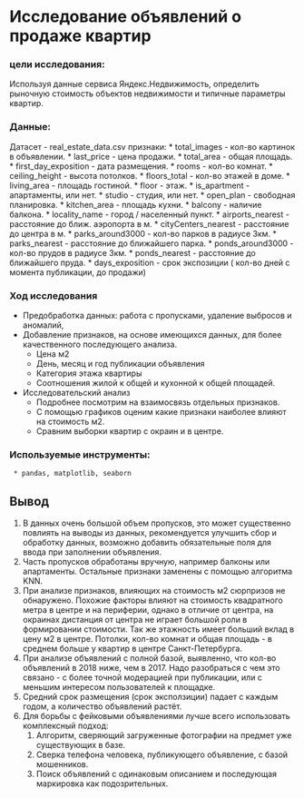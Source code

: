 # Исследование объявлений о продаже квартир

### цели исследования:
Используя данные сервиса Яндекс.Недвижимость, определить рыночную стоимость объектов недвижимости и типичные параметры квартир.

### Данные: 
Датасет - real_estate_data.csv
    признаки:
        * total_images - кол-во картинок в объявлении.
        * last_price - цена продажи.
        * total_area - общая площадь.
        * first_day_exposition - дата размещения.
        * rooms - кол-во комнат.
        * ceiling_height - высота потолков.
        * floors_total - кол-во этажей в доме.
        * living_area - площадь гостиной.
        * floor - этаж.
        * is_apartment - апартаменты, или нет.
        * studio - студия, или нет.
        * open_plan - свободная планировка.
        * kitchen_area - площадь кухни.
        * balcony - наличие балкона.
        * locality_name - город / населенный пункт.
        * airports_nearest - расстояние до ближ. аэропорта в м.
        * cityCenters_nearest - расстояние до центра в м.
        * parks_around3000 - кол-во парков в радиусе 3км.
        * parks_nearest - расстояние до ближайшего парка.
        * ponds_around3000 - кол-во прудов в радиусе 3км.
        * ponds_nearest - расстояние до ближайшего пруда.
        * days_exposition - срок экспозиции ( кол-во дней с момента публикации, до продажи)
        
### Ход исследования
* Предобработка данных: работа с пропусками, удаление выбросов и аномалий, 
* Добавление признаков, на основе имеющихся данных, для более качественного последующего анализа.
    * Цена м2
    * День, месяц и год публикации объявления
    * Категория этажа квартиры
    * Соотношения жилой к общей и кухонной к общей площадей. 
* Исследовательский анализ
    * Подробнее посмотрим на взаимосвязь отдельных признаков.
    * С помощью графиков оценим какие признаки наиболее влияют на стоимость м2. 
    * Сравним выборки квартир с окраин и в центре.
   
### Используемые инструменты:
     * pandas, matplotlib, seaborn

## Вывод

1. В данных очень большой объем пропусков, это может существенно повлиять на выводы из данных, рекомендуется улучшить сбор и обработку данных, возможно добавить обязательные поля для ввода при заполнении объявления. 
2. Часть пропусков обработаны вручную, например балконы или апартаменты. Остальные признаки заменены с помощью алгоритма KNN. 
3. При анализе признаков, влияющих на стоимость м2 сюрпризов не обнаружено. Похожие факторы влияют на стоимость квадратного метра в центре и на периферии, однако в отличие от центра, на окраинах дистанция от центра не играет большой роли в формировании стоимости. Так же этажность имеет больший вклад в цену м2 в центре. Потолки, кол-во комнат и общая площадь - в среднем больше у квартир в центре Санкт-Петербурга. 
4. При анализе объявлений с полной базой, выявленно, что кол-во объявлений в 2018 ниже, чем в 2017. Надо разобраться с чем это связано - с более точной модерацией при публикации, или с меньшим интересом пользователей к площадке. 
5. Средний срок размещения (срок эксползиции) падает с каждым годом, а количество объявлений растёт. 
6. Для борьбы с фейковыми объявлениями лучше всего использовать комплексный подход:
    1. Алгоритм, сверяющий загруженные фотографии на предмет уже существующих в базе.
    2. Сверка телефона человека, публикующего объявление, с базой мошенников.
    3. Поиск объявлений с одинаковым описанием и последующая маркировка как подозрительных. 


